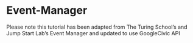 # Event-Manager
Please note this tutorial has been adapted from The Turing School’s and Jump Start Lab’s Event Manager and updated to use GoogleCivic API
